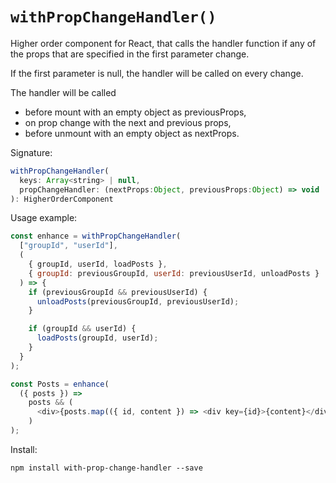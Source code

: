 
# `withPropChangeHandler()`


Higher order component for React, that calls the handler function if any of the props that are specified in the first parameter change.

If the first parameter is null, the handler will be called on every change.

The handler will be called
 * before mount with an empty object as previousProps,
 * on prop change with the next and previous props,
 * before unmount with an empty object as nextProps.

Signature:

```js
withPropChangeHandler(
  keys: Array<string> | null,
  propChangeHandler: (nextProps:Object, previousProps:Object) => void
): HigherOrderComponent
```

Usage example:

```js
const enhance = withPropChangeHandler(
  ["groupId", "userId"],
  (
    { groupId, userId, loadPosts },
    { groupId: previousGroupId, userId: previousUserId, unloadPosts }
  ) => {
    if (previousGroupId && previousUserId) {
      unloadPosts(previousGroupId, previousUserId);
    }

    if (groupId && userId) {
      loadPosts(groupId, userId);
    }
  }
);

const Posts = enhance(
  ({ posts }) =>
    posts && (
      <div>{posts.map(({ id, content }) => <div key={id}>{content}</div>)}</div>
    )
);
```

Install:

```
npm install with-prop-change-handler --save
```
